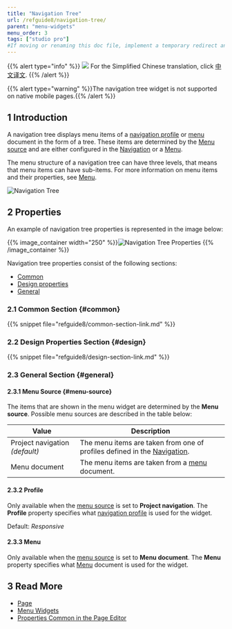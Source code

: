 ```yaml
---
title: "Navigation Tree"
url: /refguide8/navigation-tree/
parent: "menu-widgets"
menu_order: 3
tags: ["studio pro"]
#If moving or renaming this doc file, implement a temporary redirect and let the respective team know they should update the URL in the product. See Mapping to Products for more details.
---
```


{{% alert type="info" %}}
<img src="attachments/chinese-translation/china.png" style="display: inline-block; margin: 0" /> For the Simplified Chinese translation, click [中文译文](https://cdn.mendix.tencent-cloud.com/documentation/refguide8/navigation-tree.pdf).
{{% /alert %}}

{{% alert type="warning" %}}The navigation tree widget is not supported on native mobile pages.{{% /alert %}}

## 1 Introduction

A navigation tree displays menu items of a [navigation profile](/refguide/navigation/#profiles) or [menu](/refguide/menu/) document in the form of a tree. These items are determined by the [Menu source](#menu-source) and are either configured in the [Navigation](/refguide/navigation/) or a [Menu](/refguide/menu/).

The menu structure of a navigation tree can have three levels, that means that menu items can have sub-items. For more information on menu items and their properties, see [Menu](/refguide/menu/). 

![Navigation Tree](/attachments/refguide8/modeling/pages/menu-widgets/navigation-tree/navigation-tree.png)

## 2 Properties

An example of navigation tree properties is represented in the image below:

{{% image_container width="250" %}}![Navigation Tree Properties](/attachments/refguide8/modeling/pages/menu-widgets/navigation-tree/navigation-tree-properties.png)
{{% /image_container %}}

Navigation tree properties consist of the following sections:

* [Common](#common)
* [Design properties](#design)
* [General](#general)

### 2.1 Common Section {#common}

{{% snippet file="refguide8/common-section-link.md" %}}

### 2.2 Design Properties Section {#design}

{{% snippet file="refguide8/design-section-link.md" %}}

### 2.3 General Section {#general}

#### 2.3.1 Menu Source {#menu-source}

The items that are shown in the menu widget are determined by the **Menu source**. Possible menu sources are described in the table below:

| Value              | Description                                                  |
| ------------------ | ------------------------------------------------------------ |
| Project navigation *(default)*  | The menu items are taken from one of profiles defined in the [Navigation](/refguide/navigation/). |
| Menu document      | The menu items are taken from a [menu](/refguide/menu/) document.       |

#### 2.3.2 Profile 

Only available when the [menu source](#menu-source) is set to **Project navigation**. The **Profile** property specifies what [navigation profile](/refguide/navigation/#profiles) is used for the widget. 

Default: *Responsive*

#### 2.3.3 Menu 

Only available when the [menu source](#menu-source) is set to **Menu document**. The **Menu** property specifies what [Menu](/refguide/menu/) document is used for the widget.

## 3 Read More

* [Page](/refguide/page/)
* [Menu Widgets](/refguide/menu-widgets/)
* [Properties Common in the Page Editor](/refguide/common-widget-properties/)
